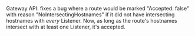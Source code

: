 Gateway API: fixes a bug where a route would be marked "Accepted: false" with reason "NoIntersectingHostnames" if it did not have intersecting hostnames with _every_ Listener. Now, as long as the route's hostnames intersect with at least one Listener, it's accepted.

